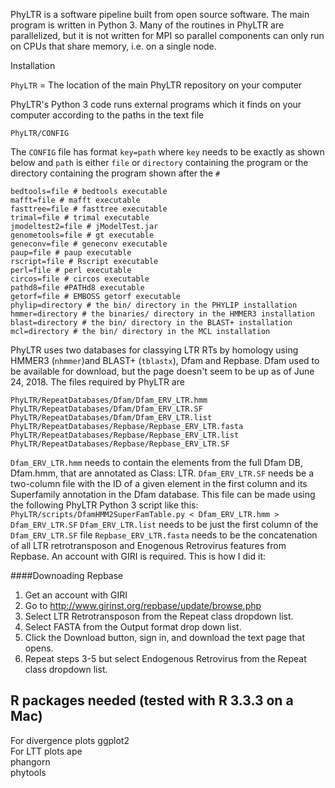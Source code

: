 PhyLTR is a software pipeline built from open source software. The main program is written in Python 3. Many of the routines in PhyLTR are parallelized, but it is not written for MPI so parallel components can only run on CPUs that share memory, i.e. on a single node.

Installation

`PhyLTR` = The location of the main PhyLTR repository on your computer

PhyLTR's Python 3 code runs external programs which it finds on your computer according to the paths in the text file
```
PhyLTR/CONFIG
```
The `CONFIG` file has format `key=path` where `key` needs to be exactly as shown below and `path` is either `file` or `directory` containing the program or the directory containing the program shown after the `#`

```
bedtools=file # bedtools executable
mafft=file # mafft executable
fasttree=file # fasttree executable
trimal=file # trimal executable
jmodeltest2=file # jModelTest.jar
genometools=file # gt executable
geneconv=file # geneconv executable
paup=file # paup executable
rscript=file # Rscript executable
perl=file # perl executable
circos=file # circos executable
pathd8=file #PATHd8 executable
getorf=file # EMBOSS getorf executable
phylip=directory # the bin/ directory in the PHYLIP installation
hmmer=directory # the binaries/ directory in the HMMER3 installation
blast=directory # the bin/ directory in the BLAST+ installation
mcl=directory # the bin/ directory in the MCL installation
```

PhyLTR uses two databases for classying LTR RTs by homology using HMMER3 (`nhmmer`)and BLAST+ (`tblastx`), Dfam and Repbase. Dfam used to be available for download, but the page doesn't seem to be up as of June 24, 2018. The files required by PhyLTR are

```
PhyLTR/RepeatDatabases/Dfam/Dfam_ERV_LTR.hmm
PhyLTR/RepeatDatabases/Dfam/Dfam_ERV_LTR.SF
PhyLTR/RepeatDatabases/Dfam/Dfam_ERV_LTR.list
PhyLTR/RepeatDatabases/Repbase/Repbase_ERV_LTR.fasta
PhyLTR/RepeatDatabases/Repbase/Repbase_ERV_LTR.list
PhyLTR/RepeatDatabases/Repbase/Repbase_ERV_LTR.SF
```

`Dfam_ERV_LTR.hmm`  needs to contain the elements from the full Dfam DB, Dfam.hmm, that are annotated as Class: LTR.
`Dfam_ERV_LTR.SF` needs be a two-column file with the ID of a given element in the first column and its Superfamily annotation in the Dfam database. This file can be made using the following PhyLTR Python 3 script like this: `PhyLTR/scripts/DfamHMM2SuperFamTable.py < Dfam_ERV_LTR.hmm > Dfam_ERV_LTR.SF`
`Dfam_ERV_LTR.list` needs to be just the first column of the `Dfam_ERV_LTR.SF` file
`Repbase_ERV_LTR.fasta` needs to be the concatenation of all LTR retrotransposon and Enogenous Retrovirus features from Repbase. An account with GIRI is required. This is how I did it:

####Downoading Repbase
1. Get an account with GIRI
2. Go to http://www.girinst.org/repbase/update/browse.php
3. Select LTR Retrotransposon from the Repeat class dropdown list.
4. Select FASTA from the Output format drop down list.
5. Click the Download button, sign in, and download the text page that opens.
6. Repeat steps 3-5 but select Endogenous Retrovirus from the Repeat class dropdown list.

R packages needed (tested with R 3.3.3 on a Mac)  
---------------------------------------------------------------------------------  
For divergence plots					ggplot2  
For LTT plots						ape  
							phangorn  
							phytools  
